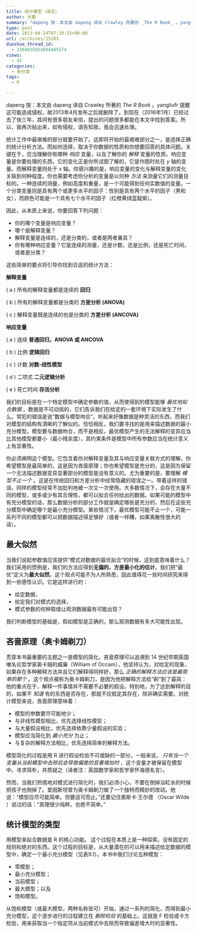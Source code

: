 ```yaml
---
title: 统计模型（译文）
author: 大鹏
summary: "dapeng 按：本文由 dapeng 译自 Crawley 所著的 _The R Book_ 。yangliufr 提醒这可能造成侵权，故2013年4月发布之后就删除了。到现在（2016年1月）已经过去了快三年，其间有很多朋友来信，提出的问题很多都能在本文中找到答案。所以，我再次贴出来，如有侵权，请告知我，我会迅速处理。"
type: post
date: 2013-04-24T07:10:53+00:00
url: /archives/15283
duoshuo_thread_id:
  - 1360835854884405574
views:
  - 45
categories:
  - 未分类
tags:
  - R

---
```

dapeng 按：本文由 dapeng 译自 Crawley 所著的 _The R Book_ 。yangliufr 提醒这可能造成侵权，故2013年4月发布之后就删除了。到现在（2016年1月）已经过去了快三年，其间有很多朋友来信，提出的问题很多都能在本文中找到答案。所以，我再次贴出来，如有侵权，请告知我，我会迅速处理。

统计工作中最艰难的部分就要开始了。这即将开始的最艰难部分之一，是选择正确的统计分析方法。而如何选择，取决于你数据的性质和你想要回答的具体问题。关键在于，应当理解你有哪种 _响应_ 变量，以及了解你的 _解释_ 变量的性质。响应变量是你要处理的东西，它的变化正是你所试图了解的，它是作图时处在 _y_ 轴的变量。而解释变量则处于 _x_ 轴。你感兴趣的是，响应变量的变化与解释变量的变化关联到何种程度。你也需要考虑你分析的变量是以何种 _方法_ 来测量它们的测量目标的。一种连续的测量，例如高度和重量，是一个可能得到任何实数值的变量。一个分类变量则是具有两个或更多水平的因子：性别是具有两个水平的因子（男和女），而颜色可能是一个具有七个水平的因子（红橙黄绿蓝靛紫）。

因此，从本质上来说，你要回答下列问题：

  * 你的哪个变量是响应变量？
  * 哪个是解释变量？
  * 解释变量是连续的，还是分类的，或者是两者兼具？
  * 你有哪种响应变量？它是连续的测量，还是计数，还是比例，还是死亡时间，或者是分类？

这些简单的要点将引导你找到合适的统计方法：

**解释变量**

( a ) 所有的解释变量都是连续的 **回归**

( b ) 所有的解释变量都是分类的 **方差分析 (ANOVA)**

( c ) 解释变量既是连续的也是分类的 **方差分析 (ANCOVA)**

**响应变量**

( a ) 连续 **普通回归，ANOVA 或 ANCOVA**

( b ) 比例 **逻辑回归**

( c ) 计数 **对数-线性模型**

( d ) 二项式 **二元逻辑分析**

( e ) 死亡时间 **存活分析**

我们的目标是在一个特定模型中确定参数的值，从而使得到的模型能够 _最优地拟合数据_ 。数据是不可动摇的，它们告诉我们在给定的一套环境下实际发生了什么。常犯的错误是说“数据与模型吻合”，听起来好像数据是种灵活的东西，而我们对模型的结构有清晰的了解似的。恰恰相反，我们要寻找的是用来描述数据的最小充分模型。模型要与数据吻合，而不是相反。最优模型产生的无法解释的变异应当比其他模型都要小（最小残余度），其约束条件是模型中所有参数应当在统计意义上有显著性。

你必须阐明这个模型。它包含着你对解释变量及其与响应变量关联方式的理解。你希望模型是最简单的，这是因为吝啬原理；你也希望模型是充分的，这是因为保留一个无法描述数据变异显著部分的模型是没有意义的。尤为重要的是，要理解 _模型不止一个_ 。这是在传统回归和方差分析中经常隐藏的错误之一。带着这样的错误，同样的模型经常不加批判地被一次又一次使用。大多数情况下，会存在大量不同的模型，或多或少有其合理性，都可以拟合任何给出的数据。如果可能的模型中有充分模型的话，那么数据分析的部分工作就是确定哪些是充分的，然后在这些充分模型中确定哪个是最小充分模型。某些情况下，最优模型可能不止一个，可能一系列不同的模型都可以把数据描述得足够好（或者一样糟，如果离散性很大的话）。

## 最大似然

当我们说起参数值应该提供“模式对数据的最优拟合”的时候，这到底意味着什么？我们采用的惯例是，我们的方法应得到**无偏的、方差最小化的估计**。我们把“最优”定义为**最大似然**。这个观点可能不为人所熟悉，因此值得花一些时间研究来得到一些感性认识。它是这样进行的：

  * 给定数据，
  * 给定我们对模式的选择，
  * 模式参数的何种取值让观测数据最有可能出现？

我们判断模型的基础是，假如模型是正确的，那么观测数据有多大可能性出现。

## 吝啬原理（奥卡姆剃刀）

贯穿本书最重要的主题之一是模型的简化。吝啬原理可以追溯到 14 世纪早期英国 唯名论哲学家奥卡姆的威廉（William of Occam），他坚持认为，对给定的现象，如果存在多种解释方法并且它们解释得同样好，那么 _正确的解释方法应该是最简单的那个_ 。这个观点被称为奥卡姆剃刀，是因为他把解释方法给“剃”到了最简：他的重点在于，解释一件事情并不需要不必要的假设。特别地，为了达到解释的目的，如果不 _知道_ 有的东西是否存在，那就不应假定其存在，除非确实需要。对统计模型来说，吝啬原理意味着：

  * 模型的参数要尽可能地少；
  * 与非线性模型相比，优先选择线性模型；
  * 与大量假设相比，优先选择依靠少量假设的实验；
  * 模型应当简化到 _最小充分_ 为止；
  * 与复杂的解释方法相比，优先选择简单的解释方法。

模型简化的过程是用 R 进行假设检验不可或缺的一部分。一般来说， _只有当一个变量从当前模型中去除后会导致偏差的显著增加时_ ，这个变量才被保留在模型中。寻求简朴，并质疑之（译者注：英国数学家和哲学家怀海德名言）。

然而，当我们热情地对模式进行简化时，我们必须小心，不要在倒掉浴缸水的时候把孩子也倒掉了。爱因斯坦曾为奥卡姆剃刀做了一个独特而精妙的改动。他说：“模型应尽可能简单。但要适可而止。”还要记住奧斯卡·王尔德 （Oscar Wilde ）说过的话：“真理很少纯粹，也绝不简单。”

## 统计模型的类型

用模型来拟合数据是 R 的核心功能。 这个过程在本质上是一种探索。没有固定的规则和绝对的东西。这个过程的目标是，从大量潜在的可以用来描述给定数据的模型中，确定一个最小充分模型（见表9.1）。本书中我们讨论五种模型：

  * 零模型；
  * 最小充分模型；
  * 当前模型；
  * 最大模型；以及
  * 饱和模型。

从饱和模型（或最大模型，两种名称皆可）开始，通过一系列的简化，而得到最小充分模型，这个逐步进行的过程建立在 _删除检验_ 的基础上。这就是 F 检验或卡方检验，用来获取当一个指定项从当前模式中去除而导致偏差增大时的显著性。
